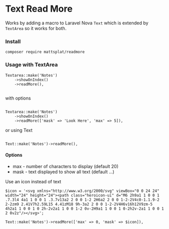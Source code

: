 # Text Read More


Works by adding a macro to Laravel Nova `Text` which is extended by `TextArea` so it works for both.

### Install

```$xslt
composer require mattsplat/readmore
```

### Usage with TextArea

```$xslt
Textarea::make('Notes')
    ->showOnIndex()
    ->readMore(),
                
```

with options

```$xslt

Textarea::make('Notes')
    ->showOnIndex()
    ->readMore(['mask' => 'Look Here', 'max' => 5]),
```

or using Text

```$xslt

Text::make('Notes')->readMore(),

```


#### Options
- max - number of characters to display (default 20)
- mask - text displayed to show all text (default ...)


Use an icon instead of text 

```$xslt
$icon = '<svg xmlns="http://www.w3.org/2000/svg" viewBox="0 0 24 24" width="24" height="24"><path class="heroicon-ui" d="M6 2h9a1 1 0 0 1 .7.3l4 4a1 1 0 0 1 .3.7v13a2 2 0 0 1-2 2H6a2 2 0 0 1-2-2V4c0-1.1.9-2 2-2zm9 2.41V7h2.59L15 4.41zM18 9h-3a2 2 0 0 1-2-2V4H6v16h12V9zm-5 4h2a1 1 0 0 1 0 2h-2v2a1 1 0 0 1-2 0v-2H9a1 1 0 0 1 0-2h2v-2a1 1 0 0 1 2 0v2z"/></svg>';

Text::make('Notes')->readMore(['max' => 0, 'mask' => $icon]),
```
